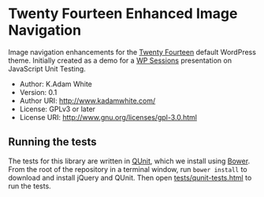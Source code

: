 # Twenty Fourteen Enhanced Image Navigation

Image navigation enhancements for the [Twenty Fourteen](http://twentyfourteendemo.wordpress.com/) default WordPress theme. Initially created as a demo for a [WP Sessions](http://wpsessions.com) presentation on JavaScript Unit Testing.

* Author: K.Adam White
* Version: 0.1
* Author URI: http://www.kadamwhite.com/
* License: GPLv3 or later
* License URI: http://www.gnu.org/licenses/gpl-3.0.html

## Running the tests

The tests for this library are written in [QUnit](http://qunitjs.com), which we install using [Bower](http://bower.io/). From the root of the repository in a terminal window, run `bower install` to download and install jQuery and QUnit. Then open [tests/qunit-tests.html](tests/qunit-tests.html) to run the tests.
